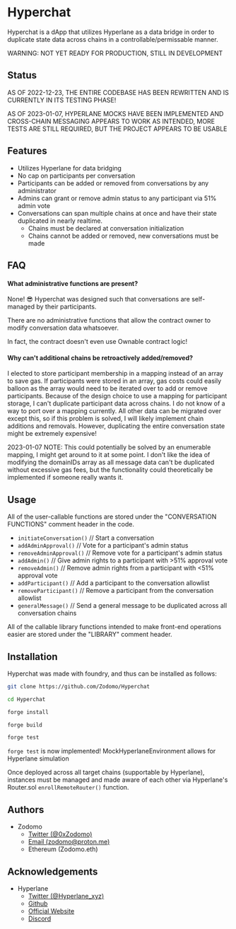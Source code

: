 
# Hyperchat

Hyperchat is a dApp that utilizes Hyperlane as a data bridge in order to duplicate state data across chains in a controllable/permissable manner.

WARNING: NOT YET READY FOR PRODUCTION, STILL IN DEVELOPMENT




## Status

AS OF 2022-12-23, THE ENTIRE CODEBASE HAS BEEN REWRITTEN AND IS CURRENTLY IN ITS TESTING PHASE!

AS OF 2023-01-07, HYPERLANE MOCKS HAVE BEEN IMPLEMENTED AND CROSS-CHAIN MESSAGING APPEARS TO WORK AS INTENDED, MORE TESTS ARE STILL REQUIRED, BUT THE PROJECT APPEARS TO BE USABLE

## Features

- Utilizes Hyperlane for data bridging
- No cap on participants per conversation
- Participants can be added or removed from conversations by any administrator
- Admins can grant or remove admin status to any participant via 51% admin vote
- Conversations can span multiple chains at once and have their state duplicated in nearly realtime.
    - Chains must be declared at conversation initialization
    - Chains cannot be added or removed, new conversations must be made

## FAQ

#### What administrative functions are present?

None! 😎 Hyperchat was designed such that conversations are self-managed by their participants.

There are no administrative functions that allow the contract owner to modify conversation data whatsoever.

In fact, the contract doesn't even use Ownable contract logic!

#### Why can't additional chains be retroactively added/removed?

I elected to store participant membership in a mapping instead of an array to save gas. If participants were stored in an array, gas costs could easily balloon as the array would need to be iterated over to add or remove participants. Because of the design choice to use a mapping for participant storage, I can't duplicate participant data across chains. I do not know of a way to port over a mapping currently. All other data can be migrated over except this, so if this problem is solved, I will likely implement chain additions and removals. However, duplicating the entire conversation state might be extremely expensive!

2023-01-07 NOTE: This could potentially be solved by an enumerable mapping, I might get around to it at some point. I don't like the idea of modifying the domainIDs array as all message data can't be duplicated without excessive gas fees, but the functionality could theoretically be implemented if someone really wants it.

## Usage

All of the user-callable functions are stored under the "CONVERSATION FUNCTIONS" comment header in the code.
- `initiateConversation()` // Start a conversation
- `addAdminApproval()` // Vote for a participant's admin status
- `removeAdminApproval()` // Remove vote for a participant's admin status
- `addAdmin()` // Give admin rights to a participant with >51% approval vote
- `removeAdmin()` // Remove admin rights from a participant with <51% approval vote
- `addParticipant()` // Add a participant to the conversation allowlist
- `removeParticipant()` // Remove a participant from the conversation allowlist
- `generalMessage()` // Send a general message to be duplicated across all conversation chains

All of the callable library functions intended to make front-end operations easier are stored under the "LIBRARY" comment header.
    
## Installation

Hyperchat was made with foundry, and thus can be installed as follows:

```bash
git clone https://github.com/Zodomo/Hyperchat

cd Hyperchat

forge install

forge build

forge test
```

`forge test` is now implemented! MockHyperlaneEnvironment allows for Hyperlane simulation

Once deployed across all target chains (supportable by Hyperlane), instances must be managed and made aware of each other via Hyperlane's Router.sol `enrollRemoteRouter()` function.

## Authors

- Zodomo
    - [Twitter (@0xZodomo)](https://www.github.com/0xZodomo)
    - [Email (zodomo@proton.me)](mailto:zodomo@proton.me)
    - Ethereum (Zodomo.eth)

## Acknowledgements

 - Hyperlane
    - [Twitter (@Hyperlane_xyz)](https://twitter.com/Hyperlane_xyz)
    - [Github](https://github.com/hyperlane-xyz)
    - [Official Website](https://www.hyperlane.xyz/)
    - [Discord](https://discord.gg/hyperlane)
